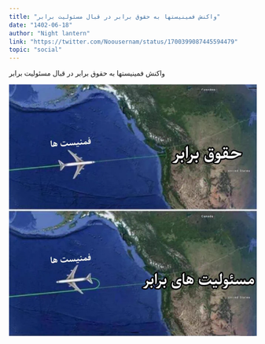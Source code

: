 ```yaml
---
title: "واکنش فمینیستها به حقوق برابر در قبال مسئولیت برابر"
date: "1402-06-18"
author: "Night lantern"
link: "https://twitter.com/Noousernam/status/1700399087445594479"
topic: "social"
---
```


واکنش فمینیستها به حقوق برابر در قبال مسئولیت برابر

![واکنش فمینیستها به حقوق برابر در قبال مسئولیت برابر](./feministha-hoghogh-masooliat-mosavi.webp)
